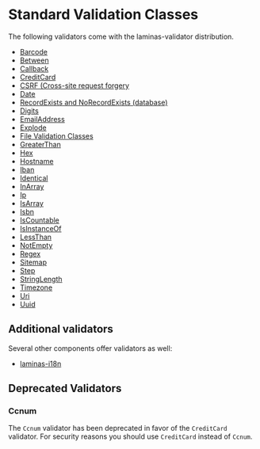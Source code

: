 # Standard Validation Classes

The following validators come with the laminas-validator distribution.

- [Barcode](validators/barcode.md)
- [Between](validators/between.md)
- [Callback](validators/callback.md)
- [CreditCard](validators/credit-card.md)
- [CSRF (Cross-site request forgery](validators/csrf.md)
- [Date](validators/date.md)
- [RecordExists and NoRecordExists (database)](validators/db.md)
- [Digits](validators/digits.md)
- [EmailAddress](validators/email-address.md)
- [Explode](validators/explode.md)
- [File Validation Classes](validators/file/intro.md)
- [GreaterThan](validators/greater-than.md)
- [Hex](validators/hex.md)
- [Hostname](validators/hostname.md)
- [Iban](validators/iban.md)
- [Identical](validators/identical.md)
- [InArray](validators/in-array.md)
- [Ip](validators/ip.md)
- [IsArray](validators/is-array.md)
- [Isbn](validators/isbn.md)
- [IsCountable](validators/is-countable.md)
- [IsInstanceOf](validators/isinstanceof.md)
- [LessThan](validators/less-than.md)
- [NotEmpty](validators/not-empty.md)
- [Regex](validators/regex.md)
- [Sitemap](validators/sitemap.md)
- [Step](validators/step.md)
- [StringLength](validators/string-length.md)
- [Timezone](validators/timezone.md)
- [Uri](validators/uri.md)
- [Uuid](validators/uuid.md)

## Additional validators

Several other components offer validators as well:

- [laminas-i18n](https://docs.laminas.dev/laminas-i18n/validators/)

## Deprecated Validators

### Ccnum

The `Ccnum` validator has been deprecated in favor of the `CreditCard`
validator. For security reasons you should use `CreditCard` instead of `Ccnum`.

